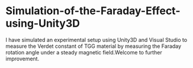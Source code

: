 # Simulation-of-the-Faraday-Effect-using-Unity3D
 I have simulated an experimental setup using Unity3D and Visual Studio to measure the Verdet constant of TGG material by measuring the Faraday rotation angle under a steady magnetic field.Welcome to further improvement.
